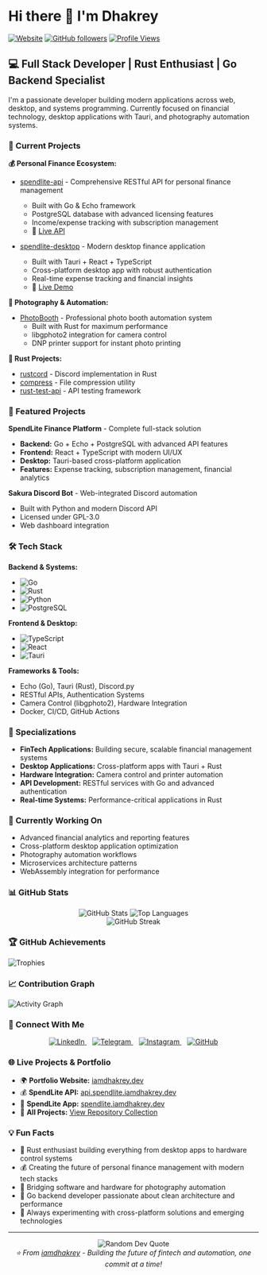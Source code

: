 # Hi there 👋 I'm Dhakrey

[![Website](https://img.shields.io/badge/Website-iamdhakrey.dev-blue)](https://iamdhakrey.dev)
[![GitHub followers](https://img.shields.io/github/followers/iamdhakrey?label=Follow&style=social)](https://github.com/iamdhakrey)
[![Profile Views](https://komarev.com/ghpvc/?username=iamdhakrey&color=brightgreen)](https://github.com/iamdhakrey)

## 💻 Full Stack Developer | Rust Enthusiast | Go Backend Specialist

I'm a passionate developer building modern applications across web, desktop, and systems programming. Currently focused on financial technology, desktop applications with Tauri, and photography automation systems.

### 🔭 Current Projects

**💰 Personal Finance Ecosystem:**
- [spendlite-api](https://github.com/iamdhakrey/spendlite-api) - Comprehensive RESTful API for personal finance management
  - Built with Go & Echo framework
  - PostgreSQL database with advanced licensing features
  - Income/expense tracking with subscription management
  - 🔗 [Live API](https://api.spendlite.iamdhakrey.dev)

- [spendlite-desktop](https://github.com/iamdhakrey/spendlite-desktop) - Modern desktop finance application
  - Built with Tauri + React + TypeScript
  - Cross-platform desktop app with robust authentication
  - Real-time expense tracking and financial insights
  - 🔗 [Live Demo](https://spendlite.iamdhakrey.dev)

**📸 Photography & Automation:**
- [PhotoBooth](https://github.com/iamdhakrey/PhotoBooth) - Professional photo booth automation system
  - Built with Rust for maximum performance
  - libgphoto2 integration for camera control
  - DNP printer support for instant photo printing

**🦀 Rust Projects:**
- [rustcord](https://github.com/iamdhakrey/rustcord) - Discord implementation in Rust
- [compress](https://github.com/iamdhakrey/compress) - File compression utility
- [rust-test-api](https://github.com/iamdhakrey/rust-test-api) - API testing framework

### 🚀 Featured Projects

**SpendLite Finance Platform** - Complete full-stack solution
- **Backend:** Go + Echo + PostgreSQL with advanced API features
- **Frontend:** React + TypeScript with modern UI/UX
- **Desktop:** Tauri-based cross-platform application
- **Features:** Expense tracking, subscription management, financial analytics

**Sakura Discord Bot** - Web-integrated Discord automation
- Built with Python and modern Discord API
- Licensed under GPL-3.0
- Web dashboard integration

### 🛠️ Tech Stack

**Backend & Systems:**
- ![Go](https://img.shields.io/badge/Go-00ADD8?style=flat&logo=go&logoColor=white)
- ![Rust](https://img.shields.io/badge/Rust-000000?style=flat&logo=rust&logoColor=white)
- ![Python](https://img.shields.io/badge/Python-3776AB?style=flat&logo=python&logoColor=white)
- ![PostgreSQL](https://img.shields.io/badge/PostgreSQL-316192?style=flat&logo=postgresql&logoColor=white)

**Frontend & Desktop:**
- ![TypeScript](https://img.shields.io/badge/TypeScript-007ACC?style=flat&logo=typescript&logoColor=white)
- ![React](https://img.shields.io/badge/React-20232A?style=flat&logo=react&logoColor=61DAFB)
- ![Tauri](https://img.shields.io/badge/Tauri-FFC131?style=flat&logo=tauri&logoColor=white)

**Frameworks & Tools:**
- Echo (Go), Tauri (Rust), Discord.py
- RESTful APIs, Authentication Systems
- Camera Control (libgphoto2), Hardware Integration
- Docker, CI/CD, GitHub Actions

### 🌟 Specializations
- **FinTech Applications:** Building secure, scalable financial management systems
- **Desktop Applications:** Cross-platform apps with Tauri + Rust
- **Hardware Integration:** Camera control and printer automation
- **API Development:** RESTful services with Go and advanced authentication
- **Real-time Systems:** Performance-critical applications in Rust

### 🌱 Currently Working On
- Advanced financial analytics and reporting features
- Cross-platform desktop application optimization
- Photography automation workflows
- Microservices architecture patterns
- WebAssembly integration for performance

### 📊 GitHub Stats

<div align="center">
  <img src="https://github-readme-stats-sigma-five.vercel.app/api?username=iamdhakrey&show_icons=true&count_private=true&theme=dark&hide_border=true" alt="GitHub Stats" />
  <img src="https://github-readme-stats-sigma-five.vercel.app/api/top-langs/?username=iamdhakrey&exclude_repo=Python,kernel_xioami_zizuhu_ysl,kernel_xiaomi_cannon,pycord&layout=compact&theme=dark&hide_border=true" alt="Top Languages" />
</div>

<div align="center">
  <img src="https://github-readme-streak-stats.herokuapp.com/?user=iamdhakrey&theme=dark&hide_border=true" alt="GitHub Streak" />
</div>

### 🏆 GitHub Achievements
![Trophies](https://github-profile-trophy.vercel.app/?username=iamdhakrey&theme=darkhub&no-frame=true&margin-w=15)

### 📈 Contribution Graph
![Activity Graph](https://github-readme-activity-graph.vercel.app/graph?username=iamdhakrey&theme=github-compact)

### 🤝 Connect With Me

<div align="center">
  <a href="https://www.linkedin.com/in/iamdhakrey">
    <img src="https://img.shields.io/badge/LinkedIn-0077B5?style=for-the-badge&logo=linkedin&logoColor=white" alt="LinkedIn" />
  </a>&nbsp;&nbsp;
  <a href="https://t.me/iamdhakrey">
    <img src="https://img.shields.io/badge/Telegram-2CA5E0?style=for-the-badge&logo=telegram&logoColor=white" alt="Telegram" />
  </a>&nbsp;&nbsp;
  <a href="https://www.instagram.com/iamdhakrey">
    <img src="https://img.shields.io/badge/Instagram-E4405F?style=for-the-badge&logo=instagram&logoColor=white" alt="Instagram" />
  </a>&nbsp;&nbsp;
  <a href="https://www.github.com/iamdhakrey">
    <img src="https://img.shields.io/badge/GitHub-100000?style=for-the-badge&logo=github&logoColor=white" alt="GitHub" />
  </a>
</div>

### 🌐 Live Projects & Portfolio
- 🌍 **Portfolio Website:** [iamdhakrey.dev](https://iamdhakrey.dev)
- 💰 **SpendLite API:** [api.spendlite.iamdhakrey.dev](https://api.spendlite.iamdhakrey.dev)
- 📱 **SpendLite App:** [spendlite.iamdhakrey.dev](https://spendlite.iamdhakrey.dev)
- 📂 **All Projects:** [View Repository Collection](https://github.com/iamdhakrey?tab=repositories)

### 💡 Fun Facts
- 🦀 Rust enthusiast building everything from desktop apps to hardware control systems
- 💰 Creating the future of personal finance management with modern tech stacks
- 📸 Bridging software and hardware for photography automation
- 🚀 Go backend developer passionate about clean architecture and performance
- 🔧 Always experimenting with cross-platform solutions and emerging technologies

---

<div align="center">
  <img src="https://quotes-github-readme.vercel.app/api?type=horizontal&theme=dark" alt="Random Dev Quote" />
</div>

<div align="center">
  <i>⭐️ From <a href="https://github.com/iamdhakrey">iamdhakrey</a> - Building the future of fintech and automation, one commit at a time!</i>
</div>
